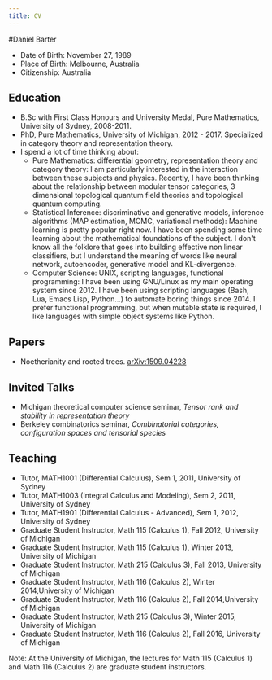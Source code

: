 ```yaml
---
title: CV
---
```


#Daniel Barter

- Date of Birth: November 27, 1989
- Place of Birth: Melbourne, Australia
- Citizenship: Australia

## Education
- B.Sc with First Class Honours and University Medal, Pure Mathematics, University of Sydney, 2008-2011.
- PhD, Pure Mathematics, University of Michigan, 2012 - 2017. Specialized in category theory and representation theory.
- I spend a lot of time thinking about: 
    - Pure Mathematics: differential geometry, representation theory and category theory: I am particularly interested in the interaction between these subjects and physics. Recently, I have been thinking about the relationship between modular tensor categories, 3 dimensional topological quantum field theories and topological quantum computing.
    - Statistical Inference: discriminative and generative models, inference algorithms (MAP estimation, MCMC, variational methods): Machine learning is pretty popular right now. I have been spending some time learning about the mathematical foundations of the subject. I don\'t know all the folklore that goes into building effective non linear classifiers, but I understand the meaning of words like neural network, autoencoder, generative model and KL-divergence.
    - Computer Science: UNIX, scripting languages, functional programming: I have been using GNU/Linux as my main operating system since 2012. I have been using scripting languages (Bash, Lua, Emacs Lisp, Python\.\.\.) to automate boring things since 2014. I prefer functional programming, but when mutable state is required, I like languages with simple object systems like Python.

## Papers
- Noetherianity and rooted trees. [arXiv:1509.04228](http://arxiv.org/abs/1509.04228)

## Invited Talks
- Michigan theoretical computer science seminar, *Tensor rank and stability in representation theory*
- Berkeley combinatorics seminar, *Combinatorial categories, configuration spaces and tensorial species*


## Teaching
- Tutor, MATH1001 (Differential Calculus), Sem 1, 2011, University of Sydney
- Tutor, MATH1003 (Integral Calculus and Modeling), Sem 2, 2011, University of Sydney
- Tutor, MATH1901 (Differential Calculus - Advanced), Sem 1, 2012, University of Sydney
- Graduate Student Instructor, Math 115 (Calculus 1), Fall 2012, University of Michigan
- Graduate Student Instructor, Math 115 (Calculus 1), Winter 2013, University of Michigan
- Graduate Student Instructor, Math 215 (Calculus 3), Fall 2013, University of Michigan
- Graduate Student Instructor, Math 116 (Calculus 2), Winter 2014,University of Michigan
- Graduate Student Instructor, Math 116 (Calculus 2), Fall 2014,University of Michigan
- Graduate Student Instructor, Math 215 (Calculus 3), Winter 2015, University of Michigan
- Graduate Student Instructor, Math 116 (Calculus 2), Fall 2016, University of Michigan

Note: At the University of Michigan, the lectures for Math 115 (Calculus 1) and Math 116 (Calculus 2) are graduate student instructors.
